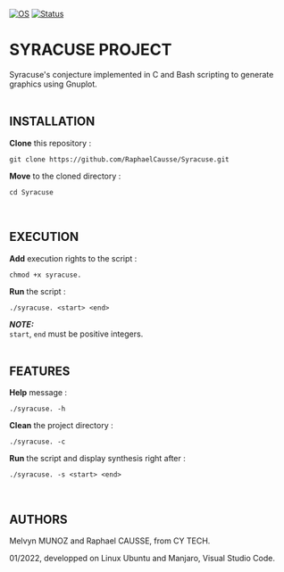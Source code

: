 [![OS](https://img.shields.io/badge/os-linux-blue.svg)](https://shields.io/)
[![Status](https://img.shields.io/badge/status-completed-success.svg)](https://shields.io/)

# SYRACUSE PROJECT

Syracuse's conjecture implemented in C and Bash scripting to generate graphics using Gnuplot.
<br><br>

## INSTALLATION

**Clone** this repository :
```
git clone https://github.com/RaphaelCausse/Syracuse.git
```
**Move** to the cloned directory :
```
cd Syracuse
```
<br>

## EXECUTION

**Add** execution rights to the script :
```
chmod +x syracuse.
```
**Run** the  script :
```
./syracuse. <start> <end>
```
**_NOTE:_**<br>
`start`, `end` must be positive integers.
<br><br>

## FEATURES

**Help** message :
```
./syracuse. -h
```
**Clean** the project directory :
```
./syracuse. -c
```
**Run** the  script and display synthesis right after :
```
./syracuse. -s <start> <end>
```
<br>

## AUTHORS

Melvyn MUNOZ and Raphael CAUSSE, from CY TECH.

01/2022, developped on Linux Ubuntu and Manjaro, Visual Studio Code.
